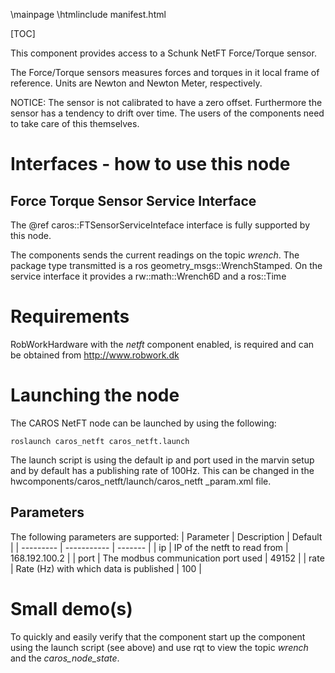 
\mainpage
\htmlinclude manifest.html

[TOC]

This component provides access to a Schunk NetFT Force/Torque sensor.

The Force/Torque sensors measures forces and torques in it local frame of reference. 
Units are Newton and Newton Meter, respectively.

NOTICE: The sensor is not calibrated to have a zero offset. Furthermore the sensor has
a tendency to drift over time. The users of the components need to take care of this 
themselves.


# Interfaces - how to use this node #

## Force Torque Sensor Service Interface ##
The @ref caros::FTSensorServiceInteface interface is fully supported by this node.

The components sends the current readings on the topic *wrench*. The  package type transmitted is a ros geometry_msgs::WrenchStamped. 
On the service interface it provides a rw::math::Wrench6D and a ros::Time

# Requirements #
RobWorkHardware with the *netft* component enabled, is required and can be obtained from http://www.robwork.dk

# Launching the node #
The CAROS NetFT node can be launched by using the following:

    roslaunch caros_netft caros_netft.launch

The launch script is using the default ip and port used in the marvin setup and by default has a publishing rate of 100Hz. This can be changed in the hwcomponents/caros_netft/launch/caros_netft _param.xml file.

## Parameters ##
The following parameters are supported:
| Parameter | Description | Default |
| --------- | ----------- | ------- |
| ip | IP of the netft to read from | 168.192.100.2 |
| port | The modbus communication port used | 49152 |
| rate | Rate (Hz) with which data is published | 100 |

# Small demo(s) #
To quickly and easily verify that the component start up the component using the launch script (see above) and use rqt to view the topic *wrench* and the *caros_node_state*. 


